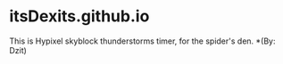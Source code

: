 # itsDexits.github.io
This is Hypixel skyblock thunderstorms timer, for the spider's den. *(By: Dzit)
